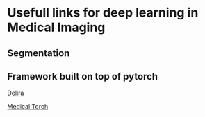 # Usefull links for deep learning in Medical Imaging

## Segmentation


## Framework built on top of pytorch

[Delira](https://delira.readthedocs.io/en/latest/index.html)

[Medical Torch](https://medicaltorch.readthedocs.io/en/stable/)
